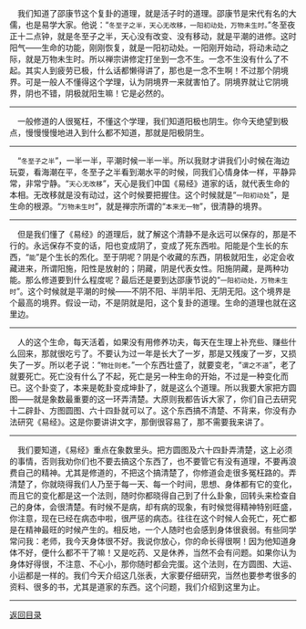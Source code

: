 &emsp;我们知道了邵康节这个复卦的道理，就是活子时的道理。邵康节是宋代有名的大儒，也是易学大家。他说：“``冬至子之半，天心无改移，一阳初动处，万物未生时。``”冬至夜正十二点钟，就是冬至子之半，天心没有改变、没有移动，就是平潮的进修。这时阳气——生命的功能，刚刚恢复，就是一阳初动处。一阳刚开始动，将动未动之际，就是万物未生时。所以禅宗讲修定打坐到一念不生。一念不生没有什么了不起。其实人到疲劳已极，什么话都懒得讲了，那也是一念不生啊！不过那个阴境界。可是一般人不懂得这个学理，认为阴境界一来就害怕了。阴境界就让它阴境界，阴也不错，阴极就阳生嘛！它是必然的。
___
&emsp;一般修道的人很冤枉，不懂这个学理，我们知道阳极也阴生。你今天绝望到极点，慢慢慢慢地进入到什么都不知道，那就是阳极阴生。
___
&emsp;“``冬至子之半``”，一半一半，平潮时候一半一半。所以我财才讲我们小时候在海边玩耍，看海潮在平，冬至子之半看到潮水平的时候，同我们心情身体一样，平静异常，非常宁静。“``天心无改移``”，天心是我们中国《易经》道家的话，就代表生命的本相。无改移就是没有动过，这个时候要把握住。这个时候就是“``一阳初动处``”，是生命的根源。“``万物未生时``”，就是禅宗所谓的“``本来无一物``”，很清静的境界。
___
&emsp;但是我们懂了《易经》的道理后，就了解这个清静不是永远可以保存的，那是不行的。永远保存不变的话，阳也变成阴了，变成了死东西啦。阳能是个生长的东西，“``能``”是个生长的炁化。至于阴呢？阴是个收藏的东西，阴极就阳生，必定会收藏进来，所谓阳施，阳性是放射的；阴藏，阴是代表女性。阳施阴藏，是两种功能。那么修道要到什么程度呢？最后还是要到达邵康节说的“``一阳初动处，万物未生时``”。这个时候就是平潮的时候——不阴不阳、半阴半阳、无阴无阳。这个境界是个最高的境界。假设一动，不是阴就是阳，这个复卦的道理。生命的道理也就在这里边。
___
&emsp;人的这个生命，每天活着，如果没有用修养功夫，每天在生理上补充些、赚些什么回来，那就很吃亏了。不要认为过一年是长大了一岁，那是又残废了一岁，又损失了一岁。所以老子说：“``物壮则老。``”一个东西壮盛了，就要变老，“``谓之不道``”，老了就要死亡。死亡没有什么了不起，死亡是另一种生命的开始，不过是一种变化而已。这个卦变了，本来是乾卦变成坤卦了，就是这么个道理。所以我要大家把方圆图——就是象数最重要的这一环弄清楚。大原则我都告诉大家了，你们自己去研究十二辟卦、方图圆图、六十四卦就可以了。这个东西搞不清楚、不背来，你没有办法研究《易经》。这是你要讲讲文字，那倒很容易了，那不需要我来讲了。
___
&emsp;我们要知道，《易经》重点在象数里头。把方圆图及六十四卦弄清楚，这上必须的事情，否则我劝你们也不要去搞这个东西了，也不要管它有没有道理，不要再浪费自己的精神。尤其是修道的，不把这个搞清楚了，你修道会走很多冤枉路的。弄清楚了，你就晓得我们人乃至于每一天、每一个时间，思想、身体都有它的变化，而且它的变化都是这一个法则，随时你都晓得自己到了什么卦象，回转头来检查自己的身体，会很清楚。有时候不是病，却有病的现象，有时候觉得精神特别旺盛，你注意，现在已经在病态中啦，很严惩的病态。往往在这个时候人会死亡，死亡都是在精神最旺的时候产生的。相反地，一个人随时也会感到身体很衰弱。有些同学常问我：老师，我今天身体很不好。我说你放心，你的命长得很啊！因为他知道身体不好，便什么都不干了嘛！又是吃药、又是休养，当然不会有问题。如果你认为身体好得很，不注意、不心小，那你随时都会完蛋。这个法则，在方圆图、大运、小运都是一样的。我们今天介绍这几张表，大家要仔细研究，当然也要参考很多的资料、很多的书，尤其是道家的东西。这个问题，我们介绍到这里为止。
___
[返回目录](../../master/README.md#目录)